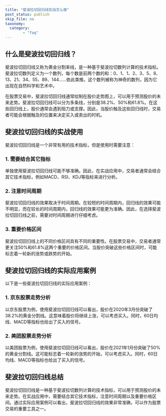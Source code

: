 ```yaml
---
title: "斐波拉切回归线实战怎么做"
post_status: publish
skip_file: no
taxonomy:
  category:
        - "faq"
---
```


## 什么是斐波拉切回归线？

斐波拉切回归线又称为黄金分割率线，是一种基于斐波拉切数列计算的技术指标。斐波拉切数列定义为一个数列，每个数是前两个数的和：0、1、1、2、3、5、8、13、21、34、55、89、144……依此类推。这个数列被称为神奇的数列，因为它出现在自然科学和艺术中。

在股票交易中，斐波拉切回归线通常绘制在股价走势图上，可以用于预测股价的未来走势。斐波拉切回归线可以分为多条线，分别是38.2%、50%和61.8%。在这些回归线上，股价通常会遇到阻力或支撑。因此，当股价触及这些回归线时，交易者可能会根据触及的位置来决定买入或卖出的时机。

## 斐波拉切回归线的实战使用

斐波拉切回归线是一个非常有用的技术指标，但是使用时需要注意：

### 1\. 需要结合其它指标

单独使用斐波拉切回归线可能不够准确。因此，在实战应用中，交易者通常会结合其它技术指标，例如MACD、RSI、KDJ等指标来进行分析。

### 2\. 注意时间周期

斐波拉切回归线的效果取决于时间周期。在较短的时间周期内，回归线的效果可能不明显，而在较长的时间周期内，回归线的效果可能更为准确。因此，在选择斐波拉切回归线之前，需要对时间周期进行仔细考虑。

### 3\. 重要价格区间

斐波拉切回归线上的不同价格区间具有不同的重要性。在股票交易中，交易者通常更关注50%和61.8%这两个重要的价格区间。当股价突破这些价格区间时，可能标志着一轮新的涨势或跌势的开始。

## 斐波拉切回归线的实际应用案例

以下是一些斐波拉切回归线的实际应用案例：

### 1\. 京东股票走势分析

以京东股票为例，使用斐波拉切回归线可以看出，股价在2020年3月份突破了38.2%的黄金分割线。这意味着股价将继续上涨，可以考虑买入。同时，60日均线、MACD等指标也给出了买入的信号。

### 2\. 美团股票走势分析

以美团股票为例，使用斐波拉切回归线可以看出，股价在2021年1月份突破了50%的黄金分割线。这可能标志着一轮新的涨势的开始，可以考虑买入。同时，60日均线、MACD等指标也给出了买入的信号。

## 斐波拉切回归线总结

斐波拉切回归线是一种基于斐波拉切数列计算的技术指标，可以用于预测股价的未来走势。在实战应用中，需要结合其它技术指标，注意时间周期以及重要价格区间。通过实际应用案例可以看出，斐波拉切回归线的效果非常准确，可以作为股票交易的重要工具之一。
